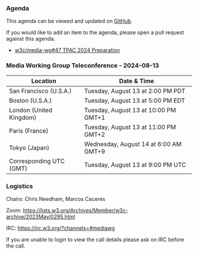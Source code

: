 ### Agenda

This agenda can be viewed and updated on [GitHub](https://github.com/w3c/media-wg/blob/main/meetings/2024-08-13-Media_Working_Group_Teleconference-agenda.md).

If you would like to add an item to the agenda, please open a pull request against this agenda.

* [w3c/media-wg#47 TPAC 2024 Preparation](https://github.com/w3c/media-wg/issues/47)

### Media Working Group Teleconference - 2024-08-13

| Location | Date & Time |
| -------- | ----------- |
| San Francisco (U.S.A.) | Tuesday, August 13 at 2:00 PM PDT |
| Boston (U.S.A.) | Tuesday, August 13 at 5:00 PM EDT |
| London (United Kingdom) | Tuesday, August 13 at 10:00 PM GMT+1 |
| Paris (France) | Tuesday, August 13 at 11:00 PM GMT+2 |
| Tokyo (Japan) | Wednesday, August 14 at 6:00 AM GMT+9 |
| Corresponding UTC (GMT) | Tuesday, August 13 at 9:00 PM UTC |

### Logistics

Chairs: Chris Needham, Marcos Caceres

Zoom: https://lists.w3.org/Archives/Member/w3c-archive/2023May/0295.html

IRC: https://irc.w3.org/?channels=#mediawg

If you are unable to login to view the call details please ask on IRC before the call.
